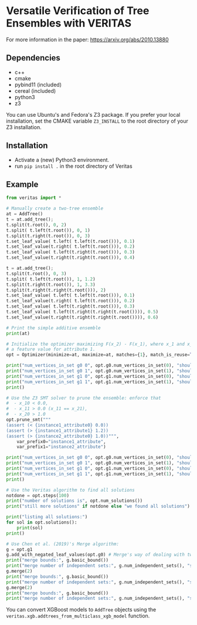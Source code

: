 # Versatile Verification of Tree Ensembles with VERITAS

For more information in the paper: https://arxiv.org/abs/2010.13880

## Dependencies

* c++
* cmake
* pybind11 (included)
* cereal (included)
* python3
* z3

You can use Ubuntu's and Fedora's Z3 package. If you prefer your local
installation, set the CMAKE variable `Z3_INSTALL` to the root directory of your
Z3 installation.


## Installation

* Activate a (new) Python3 environment.
* run `pip install .` in the root directory of Veritas


## Example

```python
from veritas import *

# Manually create a two-tree ensemble
at = AddTree()
t = at.add_tree();
t.split(t.root(), 0, 2)
t.split( t.left(t.root()), 0, 1)
t.split(t.right(t.root()), 0, 3)
t.set_leaf_value( t.left( t.left(t.root())), 0.1)
t.set_leaf_value(t.right( t.left(t.root())), 0.2)
t.set_leaf_value( t.left(t.right(t.root())), 0.3)
t.set_leaf_value(t.right(t.right(t.root())), 0.4)

t = at.add_tree();
t.split(t.root(), 0, 3)
t.split( t.left(t.root()), 1, 1.2)
t.split(t.right(t.root()), 1, 3.3)
t.split(t.right(t.right(t.root())), 2)
t.set_leaf_value( t.left( t.left(t.root())), 0.1)
t.set_leaf_value(t.right( t.left(t.root())), 0.2)
t.set_leaf_value( t.left(t.right(t.root())), 0.3)
t.set_leaf_value( t.left(t.right(t.right(t.root()))), 0.5)
t.set_leaf_value(t.right(t.right(t.right(t.root()))), 0.6)

# Print the simple additive ensemble
print(at)

# Initialize the optimizer maximizing F(x_2) - F(x_1), where x_1 and x_2 share
# a feature value for attribute 1.
opt = Optimizer(minimize=at, maximize=at, matches={1}, match_is_reuse=True);

print("num_vertices_in_set g0 0", opt.g0.num_vertices_in_set(0), "should be", 4)
print("num_vertices_in_set g0 1", opt.g0.num_vertices_in_set(1), "should be", 5)
print("num_vertices_in_set g1 0", opt.g1.num_vertices_in_set(0), "should be", 4)
print("num_vertices_in_set g1 1", opt.g1.num_vertices_in_set(1), "should be", 5)
print()

# Use the Z3 SMT solver to prune the ensemble: enforce that
#  - x_10 < 0.0, 
#  - x_11 > 0.0 (x_11 == x_21),
#  - x_20 > 1.0
opt.prune_smt("""
(assert (< {instance1_attribute0} 0.0))
(assert (> {instance1_attribute1} 1.2))
(assert (> {instance2_attribute0} 1.0))""",
    var_prefix0="instance1_attribute",
    var_prefix1="instance2_attribute")

print("num_vertices_in_set g0 0", opt.g0.num_vertices_in_set(0), "should be", 1)
print("num_vertices_in_set g0 1", opt.g0.num_vertices_in_set(1), "should be", 1)
print("num_vertices_in_set g1 0", opt.g1.num_vertices_in_set(0), "should be", 3)
print("num_vertices_in_set g1 1", opt.g1.num_vertices_in_set(1), "should be", 4)
print()

# Use the Veritas algorithm to find all solutions
notdone = opt.steps(100)
print("number of solutions is", opt.num_solutions())
print("still more solutions" if notdone else "we found all solutions")

print("listing all solutions:")
for sol in opt.solutions():
    print(sol)
print()

# Use Chen et al. (2019)'s Merge algorithm:
g = opt.g1
g.add_with_negated_leaf_values(opt.g0) # Merge's way of dealing with two models
print("merge bounds:", g.basic_bound())
print("merge number of independent sets:", g.num_independent_sets(), "should be", 4)
g.merge(2)
print("merge bounds:", g.basic_bound())
print("merge number of independent sets:", g.num_independent_sets(), "should be", 2)
g.merge(2)
print("merge bounds:", g.basic_bound())
print("merge number of independent sets:", g.num_independent_sets(), "should be", 1)
```

You can convert XGBoost models to `AddTree` objects using the
`veritas.xgb.addtrees_from_multiclass_xgb_model` function.
